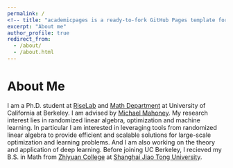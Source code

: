 ```yaml
---
permalink: /
<!-- title: "academicpages is a ready-to-fork GitHub Pages template for academic personal websites" -->
excerpt: "About me"
author_profile: true
redirect_from: 
  - /about/
  - /about.html
---
```




About Me
======
I am a Ph.D. student at [RiseLab](https://rise.cs.berkeley.edu/) and [Math Department](https://math.berkeley.edu/) at University of California at Berkeley. I am advised by [Michael Mahoney](https://www.stat.berkeley.edu/~mmahoney/). My research interest lies in randomized linear algebra, optimization and machine learning. In particular I am interested in leveraging tools from randomized linear algebra to provide efficient and scalable solutions for large-scale optimization and learning problems. And I am also working on the theory and application of deep learning. Before joining UC Berkeley, I recieved my B.S. in Math from [Zhiyuan College](http://zhiyuan.sjtu.edu.cn/) at [Shanghai Jiao Tong University](http://en.sjtu.edu.cn/).

